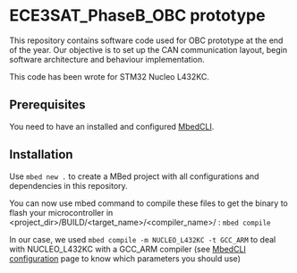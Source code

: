 # ECE3SAT_PhaseB_OBC prototype

This repository contains software code used for OBC prototype at the end of the year.
Our objective is to set up the CAN communication layout, begin software architecture and behaviour implementation.

This code has been wrote for STM32 Nucleo L432KC.

## Prerequisites

You need to have an installed and configured [MbedCLI](https://os.mbed.com/docs/v5.7/tools/arm-mbed-cli.html).


## Installation

Use `mbed new .` to create a MBed project with all configurations and dependencies in this repository.

You can now use mbed command to compile these files to get the binary to flash your microcontroller
in <project_dir>/BUILD/<target_name>/<compiler_name>/ :  `mbed compile`

In our case, we used `mbed compile -m NUCLEO_L432KC -t GCC_ARM` to deal with NUCLEO_L432KC with a GCC_ARM compiler
(see [MbedCLI configuration](https://os.mbed.com/docs/v5.7/tools/configuring-mbed-cli.html) page to know which parameters you should use)
